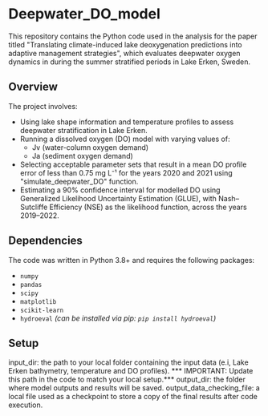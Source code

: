 # Deepwater_DO_model
This repository contains the Python code used in the analysis for the paper titled 
"Translating climate-induced lake deoxygenation predictions into adaptive management strategies", 
which evaluates deepwater oxygen dynamics in during the summer stratified periods in Lake Erken, Sweden.

## Overview

The project involves:

- Using lake shape information and temperature profiles to assess deepwater stratification in Lake Erken.
- Running a dissolved oxygen (DO) model with varying values of:
  - Jv (water-column oxygen demand)
  - Ja (sediment oxygen demand)
- Selecting acceptable parameter sets that result in a mean DO profile error of less than 0.75 mg L⁻¹ for the years 2020 and 2021 using "simulate_deepwater_DO" function.
- Estimating a 90% confidence interval for modelled DO using Generalized Likelihood Uncertainty Estimation (GLUE), with Nash–Sutcliffe Efficiency (NSE)
   as the likelihood function, across the years 2019–2022.

## Dependencies
The code was written in Python 3.8+ and requires the following packages:

- `numpy`
- `pandas`
- `scipy`
- `matplotlib`
- `scikit-learn`
- `hydroeval`  _(can be installed via pip: `pip install hydroeval`)_

## Setup
input_dir: the path to your local folder containing the input data (e.i, Lake Erken bathymetry, temperature and DO profiles).
*** IMPORTANT: Update this path in the code to match your local setup.***
output_dir: the folder where model outputs and results will be saved.
output_data_checking_file: a local file used as a checkpoint to store a copy of the final results after code execution.

